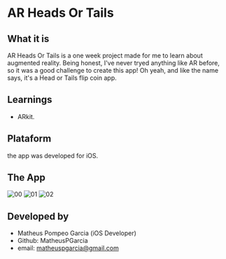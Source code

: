 # AR Heads Or Tails

## What it is
AR Heads Or Tails is a one week project made for me to learn about augmented reality. Being honest, I've never tryed anything like AR before, so it was a good challenge to create this app!
Oh yeah, and like the name says, it's a Head or Tails flip coin app.

## Learnings
 - ARkit.
 
## Plataform
the app was developed for iOS.

## The App
![00](https://user-images.githubusercontent.com/26767904/44491527-f219f680-a637-11e8-9248-02bf0ba70513.png)
![01](https://user-images.githubusercontent.com/26767904/44491529-f34b2380-a637-11e8-92b8-ad3f25db1921.png)
![02](https://user-images.githubusercontent.com/26767904/44491531-f3e3ba00-a637-11e8-9335-dea176b29e67.png)

## Developed by
 - Matheus Pompeo Garcia (iOS Developer)
 - Github: MatheusPGarcia
 - email: matheuspgarcia@gmail.com
